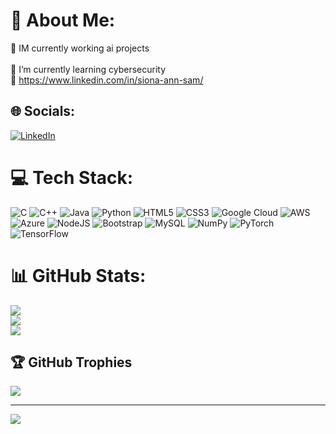 # 💫 About Me:
🔭 IM currently working ai projects<br><br>🌱 I’m currently learning cybersecurity<br>💬 https://www.linkedin.com/in/siona-ann-sam/


## 🌐 Socials:
[![LinkedIn](https://img.shields.io/badge/LinkedIn-%230077B5.svg?logo=linkedin&logoColor=white)](https://linkedin.com/in/https://www.linkedin.com/in/siona-ann-sam/) 

# 💻 Tech Stack:
![C](https://img.shields.io/badge/c-%2300599C.svg?style=flat-square&logo=c&logoColor=white) ![C++](https://img.shields.io/badge/c++-%2300599C.svg?style=flat-square&logo=c%2B%2B&logoColor=white) ![Java](https://img.shields.io/badge/java-%23ED8B00.svg?style=flat-square&logo=openjdk&logoColor=white) ![Python](https://img.shields.io/badge/python-3670A0?style=flat-square&logo=python&logoColor=ffdd54) ![HTML5](https://img.shields.io/badge/html5-%23E34F26.svg?style=flat-square&logo=html5&logoColor=white) ![CSS3](https://img.shields.io/badge/css3-%231572B6.svg?style=flat-square&logo=css3&logoColor=white) ![Google Cloud](https://img.shields.io/badge/GoogleCloud-%234285F4.svg?style=flat-square&logo=google-cloud&logoColor=white) ![AWS](https://img.shields.io/badge/AWS-%23FF9900.svg?style=flat-square&logo=amazon-aws&logoColor=white) ![Azure](https://img.shields.io/badge/azure-%230072C6.svg?style=flat-square&logo=microsoftazure&logoColor=white) ![NodeJS](https://img.shields.io/badge/node.js-6DA55F?style=flat-square&logo=node.js&logoColor=white) ![Bootstrap](https://img.shields.io/badge/bootstrap-%238511FA.svg?style=flat-square&logo=bootstrap&logoColor=white) ![MySQL](https://img.shields.io/badge/mysql-4479A1.svg?style=flat-square&logo=mysql&logoColor=white) ![NumPy](https://img.shields.io/badge/numpy-%23013243.svg?style=flat-square&logo=numpy&logoColor=white) ![PyTorch](https://img.shields.io/badge/PyTorch-%23EE4C2C.svg?style=flat-square&logo=PyTorch&logoColor=white) ![TensorFlow](https://img.shields.io/badge/TensorFlow-%23FF6F00.svg?style=flat-square&logo=TensorFlow&logoColor=white)
# 📊 GitHub Stats:
![](https://github-readme-stats.vercel.app/api?username=sionaann&theme=merko&hide_border=false&include_all_commits=false&count_private=true)<br/>
![](https://nirzak-streak-stats.vercel.app/?user=sionaann&theme=merko&hide_border=false)<br/>
![](https://github-readme-stats.vercel.app/api/top-langs/?username=sionaann&theme=merko&hide_border=false&include_all_commits=false&count_private=true&layout=compact)

## 🏆 GitHub Trophies
![](https://github-profile-trophy.vercel.app/?username=sionaann&theme=radical&no-frame=false&no-bg=true&margin-w=4)

---
[![](https://visitcount.itsvg.in/api?id=sionaann&icon=0&color=0)](https://visitcount.itsvg.in)

<!-- Proudly created with GPRM ( https://gprm.itsvg.in ) -->

